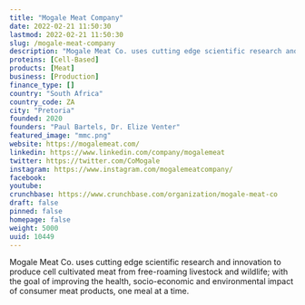 ```yaml
---
title: "Mogale Meat Company"
date: 2022-02-21 11:50:30
lastmod: 2022-02-21 11:50:30
slug: /mogale-meat-company
description: "Mogale Meat Co. uses cutting edge scientific research and innovation to produce cell cultivated meat from free-roaming livestock and wildlife; with the goal of improving the health, socio-economic and environmental impact of consumer meat products, one meal at a time."
proteins: [Cell-Based]
products: [Meat]
business: [Production]
finance_type: []
country: "South Africa"
country_code: ZA
city: "Pretoria"
founded: 2020
founders: "Paul Bartels, Dr. Elize Venter"
featured_image: "mmc.png"
website: https://mogalemeat.com/
linkedin: https://www.linkedin.com/company/mogalemeat
twitter: https://twitter.com/CoMogale
instagram: https://www.instagram.com/mogalemeatcompany/
facebook: 
youtube: 
crunchbase: https://www.crunchbase.com/organization/mogale-meat-co
draft: false
pinned: false
homepage: false
weight: 5000
uuid: 10449
---
```

Mogale Meat Co. uses cutting edge scientific research and innovation to produce cell cultivated meat from free-roaming livestock and wildlife; with the goal of improving the health, socio-economic and environmental impact of consumer meat products, one meal at a time.
